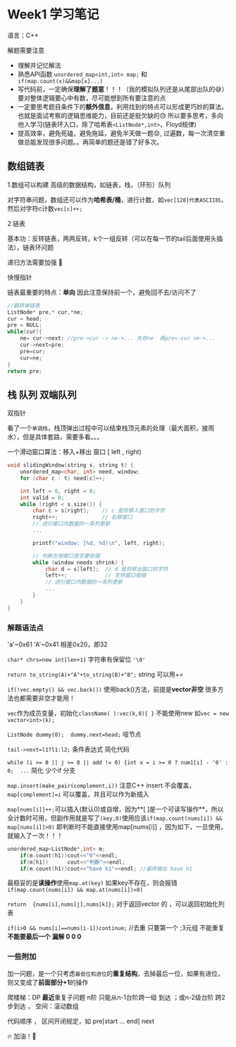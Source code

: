 # Week1 学习笔记

语言：C++

解题需要注意 

* 理解并记忆解法
* 熟悉API函数 `unordered_map<int,int> map;` 和` if(map.count(x)&&map[x]...)`
* 写代码前，一定确保**理解了题意**！！！（我的模拟队列还是从尾部出队的:sweat_smile:）要对整体逻辑要心中有数，尽可能想到所有要注意的点
* 一定要思考题目条件下的**额外信息**，利用找到的特点可以形成更巧妙的算法，也就是面试考察的逻辑思维能力，目前还是挺欠缺的:sweat: 所以要多思考，多向他人学习(链表环入口，除了哈希表`<ListNode*,int>`，Floyd规律)
* 提高效率，避免死磕，避免拖延，避免半天做一题:worried:, 过遍数，每一次清空重做总能发现很多问题。。再简单的题还是错了好多次。

## 数组链表

1.数组可以构建 高级的数据结构，如链表，栈，（环形）队列

对字符串问题，数组还可以作为**哈希表/桶**，进行计数，如`vec[128]代表ASCII码`，然后对字符c计数`vec[c]++;`

2.链表

基本功：反转链表，两两反转，k个一组反转（可以在每一节的tail后面使用头插法），链表环问题

递归方法需要加强 :shit:

快慢指针

链表最重要的特点：**单向**  因此注意保持前一个，避免回不去/访问不了

```C++
//翻转单链表
ListNode* pre,* cur,*ne;
cur = head;
pre = NULL;
while(cur){
    ne= cur->next; //pre->cur -> ne->... 先存ne  再pre<-cur ne->...
    cur->next=pre;
    pre=cur;
    cur=ne;
}
return pre;
```

## 栈 队列 双端队列

双指针 

看了一个`单调栈`，栈顶弹出过程中可以结束栈顶元素的处理（最大面积，接雨水），但是具体套路，需要多看。。。

一个滑动窗口算法：移入+移出    窗口 [ left , right)

```C++
void slidingWindow(string s, string t) {
    unordered_map<char, int> need, window;
    for (char c : t) need[c]++;

    int left = 0, right = 0;
    int valid = 0;
    while (right < s.size()) {
        char c = s[right];    // c 是将移入窗口的字符
        right++;              // 右移窗口
        // 进行窗口内数据的一系列更新
        ...

        printf("window: [%d, %d)\n", left, right);

        // 判断左侧窗口是否要收缩
        while (window needs shrink) {
            char d = s[left];  // d 是将移出窗口的字符
            left++;            // 左侧窗口收缩
            // 进行窗口内数据的一系列更新
            ...
        }
    }
}
```

### 解题语法点

'a'~0x61 'A'~0x41  相差0x20，即32

`char* chrs=new int[len+1]`  字符串有保留位 `'\0'`

`return to_string(A)+"A"+to_string(B)+"B";`  string 可以用+=

`if(!vec.empty() && vec.back())` 使用back()方法，前提是**vector非空**  很多方法也都需要非空才能用！

`vec`作为成员变量，初始化`className( ):vec(k,0){ }`  不能使用new 如`vec = new vector<int>(k);`

`ListNode dummy(0);  dummy.next=head;`  哑节点

`tail->next=l1?l1:l2;`  条件表达式 简化代码

`while (i >= 0 || j >= 0 || add != 0) {int x = i >= 0 ? num1[i] - '0' : 0;  ...`  简化 少个if 分支

`map.insert(make_pair(complement,i))`  注意C++ insert 不会覆盖，`map[complement]=i` 可以覆盖，并且可以作为新插入

`map[nums[i]]++;`可以插入(默认0)或自增，因为**[ ]是一个可读写操作**，所以全计数时可用，但副作用就是写了`(key,0)`使用应该`if(map.count(nums[i]) && map[nums[i]]>0)`  即判断时不能直接使用map[nums[i]] ，因为如下，一旦使用，就输入了一次！！！

```C++
unordered_map<ListNode*,int> m;
    if(m.count(h1))cout<<"0"<<endl;
    if(m[h1]) 	   cout<<"判断"<<endl;
    if(m.count(h1))cout<<"have h1"<<endl; //最终输出 have h1
```

最稳妥的是**读操作**使用`map.at(key)` 如果key不存在，则会报错`if(map.count(nums[i]) && map.at(nums[i])>0)`

`return  {nums[i],nums[j],nums[k]};` 对于返回vector 的 ，可以返回初始化列表

`if(i>0 && nums[i]==nums[i-1])continue;`  //去重 只要第一个 ;3元组 不能重复 **不能要最后一个 漏解 0 0 0**



### 一些附加

加一问题，是一个只考虑`最低位和进位`的**重复结构**，去掉最后一位，如果有进位，则又变成了**前面部分+1**的操作

爬楼梯：DP **最近**重复子问题    n阶 只能从n-1台阶跨一级 到达 ；或n-2级台阶 跨2步到达   ，   空间：滚动数组

代码顺序  ， 区间开闭规定，如 pre[start ... end] next 



:fire:  加油！:eyes:  